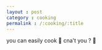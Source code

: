 ```yaml
---
layout : post
category : cooking
permalink : /:cooking/:title
---
```


you can easily cook 🍪 cna't you ? 🚫

